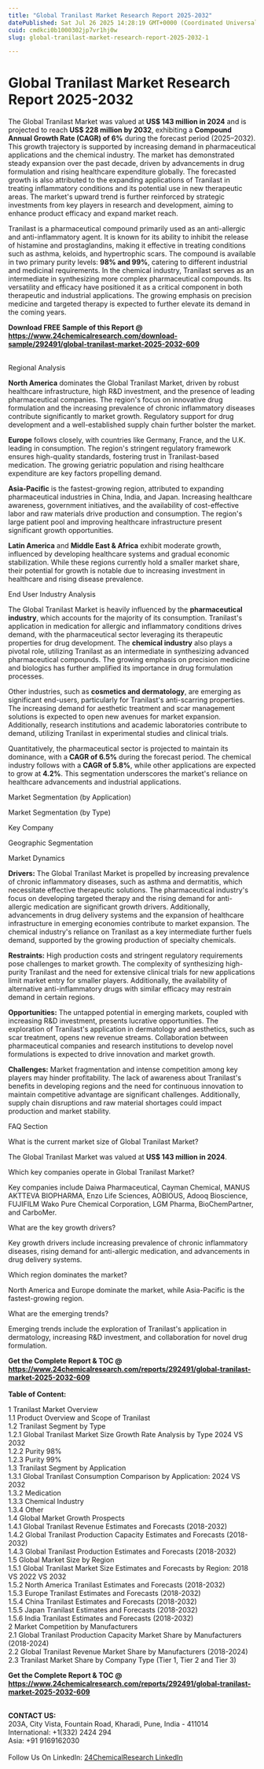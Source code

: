```yaml
---
title: "Global Tranilast Market Research Report 2025-2032"
datePublished: Sat Jul 26 2025 14:28:19 GMT+0000 (Coordinated Universal Time)
cuid: cmdkci0b1000302jp7vr1hj0w
slug: global-tranilast-market-research-report-2025-2032-1

---
```


# Global Tranilast Market Research Report 2025-2032

<p>The Global Tranilast Market was valued at <strong>US$ 143 million in 2024</strong> and is projected to reach <strong>US$ 228 million by 2032</strong>, exhibiting a <strong>Compound Annual Growth Rate (CAGR) of 6%</strong> during the forecast period (2025–2032). This growth trajectory is supported by increasing demand in pharmaceutical applications and the chemical industry. The market has demonstrated steady expansion over the past decade, driven by advancements in drug formulation and rising healthcare expenditure globally. The forecasted growth is also attributed to the expanding applications of Tranilast in treating inflammatory conditions and its potential use in new therapeutic areas. The market's upward trend is further reinforced by strategic investments from key players in research and development, aiming to enhance product efficacy and expand market reach.</p><p>
</p><p>Tranilast is a pharmaceutical compound primarily used as an anti-allergic and anti-inflammatory agent. It is known for its ability to inhibit the release of histamine and prostaglandins, making it effective in treating conditions such as asthma, keloids, and hypertrophic scars. The compound is available in two primary purity levels: <strong>98% and 99%</strong>, catering to different industrial and medicinal requirements. In the chemical industry, Tranilast serves as an intermediate in synthesizing more complex pharmaceutical compounds. Its versatility and efficacy have positioned it as a critical component in both therapeutic and industrial applications. The growing emphasis on precision medicine and targeted therapy is expected to further elevate its demand in the coming years.</p><div><b>Download FREE Sample of this Report @ 
            <a href="https://www.24chemicalresearch.com/download-sample/292491/global-tranilast-market-2025-2032-609">
            https://www.24chemicalresearch.com/download-sample/292491/global-tranilast-market-2025-2032-609</a></b></div><br><p>
Regional Analysis</p><p>
</p><p><strong>North America</strong> dominates the Global Tranilast Market, driven by robust healthcare infrastructure, high R&amp;D investment, and the presence of leading pharmaceutical companies. The region's focus on innovative drug formulation and the increasing prevalence of chronic inflammatory diseases contribute significantly to market growth. Regulatory support for drug development and a well-established supply chain further bolster the market.</p><p>
</p><p><strong>Europe</strong> follows closely, with countries like Germany, France, and the U.K. leading in consumption. The region's stringent regulatory framework ensures high-quality standards, fostering trust in Tranilast-based medication. The growing geriatric population and rising healthcare expenditure are key factors propelling demand.</p><p>
</p><p><strong>Asia-Pacific</strong> is the fastest-growing region, attributed to expanding pharmaceutical industries in China, India, and Japan. Increasing healthcare awareness, government initiatives, and the availability of cost-effective labor and raw materials drive production and consumption. The region's large patient pool and improving healthcare infrastructure present significant growth opportunities.</p><p>
</p><p><strong>Latin America</strong> and <strong>Middle East &amp; Africa</strong> exhibit moderate growth, influenced by developing healthcare systems and gradual economic stabilization. While these regions currently hold a smaller market share, their potential for growth is notable due to increasing investment in healthcare and rising disease prevalence.</p><p>
End User Industry Analysis</p><p>
</p><p>The Global Tranilast Market is heavily influenced by the <strong>pharmaceutical industry</strong>, which accounts for the majority of its consumption. Tranilast's application in medication for allergic and inflammatory conditions drives demand, with the pharmaceutical sector leveraging its therapeutic properties for drug development. The <strong>chemical industry</strong> also plays a pivotal role, utilizing Tranilast as an intermediate in synthesizing advanced pharmaceutical compounds. The growing emphasis on precision medicine and biologics has further amplified its importance in drug formulation processes.</p><p>
</p><p>Other industries, such as <strong>cosmetics and dermatology</strong>, are emerging as significant end-users, particularly for Tranilast's anti-scarring properties. The increasing demand for aesthetic treatment and scar management solutions is expected to open new avenues for market expansion. Additionally, research institutions and academic laboratories contribute to demand, utilizing Tranilast in experimental studies and clinical trials.</p><p>
</p><p>Quantitatively, the pharmaceutical sector is projected to maintain its dominance, with a <strong>CAGR of 6.5%</strong> during the forecast period. The chemical industry follows with a <strong>CAGR of 5.8%</strong>, while other applications are expected to grow at <strong>4.2%</strong>. This segmentation underscores the market's reliance on healthcare advancements and industrial applications.</p><p>
Market Segmentation (by Application)</p><p>
</p><p>
Market Segmentation (by Type)</p><p>
</p><p>
Key Company</p><p>
</p><p>
Geographic Segmentation</p><p>
</p><p>
Market Dynamics</p><p>
</p><p><strong>Drivers:</strong> The Global Tranilast Market is propelled by increasing prevalence of chronic inflammatory diseases, such as asthma and dermatitis, which necessitate effective therapeutic solutions. The pharmaceutical industry's focus on developing targeted therapy and the rising demand for anti-allergic medication are significant growth drivers. Additionally, advancements in drug delivery systems and the expansion of healthcare infrastructure in emerging economies contribute to market expansion. The chemical industry's reliance on Tranilast as a key intermediate further fuels demand, supported by the growing production of specialty chemicals.</p><p>
</p><p><strong>Restraints:</strong> High production costs and stringent regulatory requirements pose challenges to market growth. The complexity of synthesizing high-purity Tranilast and the need for extensive clinical trials for new applications limit market entry for smaller players. Additionally, the availability of alternative anti-inflammatory drugs with similar efficacy may restrain demand in certain regions.</p><p>
</p><p><strong>Opportunities:</strong> The untapped potential in emerging markets, coupled with increasing R&amp;D investment, presents lucrative opportunities. The exploration of Tranilast's application in dermatology and aesthetics, such as scar treatment, opens new revenue streams. Collaboration between pharmaceutical companies and research institutions to develop novel formulations is expected to drive innovation and market growth.</p><p>
</p><p><strong>Challenges:</strong> Market fragmentation and intense competition among key players may hinder profitability. The lack of awareness about Tranilast's benefits in developing regions and the need for continuous innovation to maintain competitive advantage are significant challenges. Additionally, supply chain disruptions and raw material shortages could impact production and market stability.</p><p>
FAQ Section</p><p>
What is the current market size of Global Tranilast Market?</p><p>
</p><p>The Global Tranilast Market was valued at <strong>US$ 143 million in 2024</strong>.</p><p>
Which key companies operate in Global Tranilast Market?</p><p>
</p><p>Key companies include Daiwa Pharmaceutical, Cayman Chemical, MANUS AKTTEVA BIOPHARMA, Enzo Life Sciences, AOBIOUS, Adooq Bioscience, FUJIFILM Wako Pure Chemical Corporation, LGM Pharma, BioChemPartner, and CarboMer.</p><p>
What are the key growth drivers?</p><p>
</p><p>Key growth drivers include increasing prevalence of chronic inflammatory diseases, rising demand for anti-allergic medication, and advancements in drug delivery systems.</p><p>
Which region dominates the market?</p><p>
</p><p>North America and Europe dominate the market, while Asia-Pacific is the fastest-growing region.</p><p>
What are the emerging trends?</p><p>
</p><p>Emerging trends include the exploration of Tranilast's application in dermatology, increasing R&amp;D investment, and collaboration for novel drug formulation.</p>

<div><b>Get the Complete Report & TOC @ 
            <a href="https://www.24chemicalresearch.com/reports/292491/global-tranilast-market-2025-2032-609">
            https://www.24chemicalresearch.com/reports/292491/global-tranilast-market-2025-2032-609</a></b></div><br>
            <b>Table of Content:</b><p>1 Tranilast Market Overview<br />
    1.1 Product Overview and Scope of Tranilast<br />
    1.2 Tranilast Segment by Type<br />
        1.2.1 Global Tranilast Market Size Growth Rate Analysis by Type 2024 VS 2032<br />
        1.2.2 Purity 98%<br />
        1.2.3 Purity 99%<br />
    1.3 Tranilast Segment by Application<br />
        1.3.1 Global Tranilast Consumption Comparison by Application: 2024 VS 2032<br />
        1.3.2 Medication<br />
        1.3.3 Chemical Industry<br />
        1.3.4 Other<br />
    1.4 Global Market Growth Prospects<br />
        1.4.1 Global Tranilast Revenue Estimates and Forecasts (2018-2032)<br />
        1.4.2 Global Tranilast Production Capacity Estimates and Forecasts (2018-2032)<br />
        1.4.3 Global Tranilast Production Estimates and Forecasts (2018-2032)<br />
    1.5 Global Market Size by Region<br />
        1.5.1 Global Tranilast Market Size Estimates and Forecasts by Region: 2018 VS 2022 VS 2032<br />
        1.5.2 North America Tranilast Estimates and Forecasts (2018-2032)<br />
        1.5.3 Europe Tranilast Estimates and Forecasts (2018-2032)<br />
        1.5.4 China Tranilast Estimates and Forecasts (2018-2032)<br />
        1.5.5 Japan Tranilast Estimates and Forecasts (2018-2032)<br />
        1.5.6 India Tranilast Estimates and Forecasts (2018-2032)<br />
2 Market Competition by Manufacturers<br />
    2.1 Global Tranilast Production Capacity Market Share by Manufacturers (2018-2024)<br />
    2.2 Global Tranilast Revenue Market Share by Manufacturers (2018-2024)<br />
    2.3 Tranilast Market Share by Company Type (Tier 1, Tier 2 and Tier 3)<br /></p>

<div><b>Get the Complete Report & TOC @ 
            <a href="https://www.24chemicalresearch.com/reports/292491/global-tranilast-market-2025-2032-609">
            https://www.24chemicalresearch.com/reports/292491/global-tranilast-market-2025-2032-609</a></b></div><br>

<b>CONTACT US:</b><br>
            203A, City Vista, Fountain Road, Kharadi, Pune, India - 411014<br>
            International: +1(332) 2424 294<br>
            Asia: +91 9169162030 <br><br>
            Follow Us On LinkedIn: <a href="https://www.linkedin.com/company/24chemicalresearch/">24ChemicalResearch LinkedIn</a>